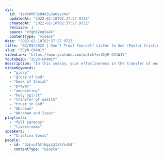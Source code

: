 ```yaml
---
sys:
  id: "1eVxKMF3eO4d3L6a6yovXo"
  updatedAt: "2022-02-10T02:37:27.972Z"
  createdAt: "2022-02-10T02:37:27.972Z"
  revision: 1
  space: "vfgh62eq5a4k"
  contentType: "videos"
date: "2022-02-10T02:37:27.972Z"
title: "02/09/2022 | Don't Trust Yourself Listen to God (Pastor Cristina Sosso)"
slug: "ZCyR-CK4W1Y"
videoLink: "https://www.youtube.com/watch?v=ZCyR-CK4W1Y"
YoutubeID: "ZCyR-CK4W1Y"
description: "In this season, your effectiveness in the transfer of wealth will depend on how well you implemented the principles of the Kingdom and how well you yielded to the Holy Spirit. We need to be empowered by the Holy Spirit! No matter how good you think you are or how smart you think you are, if you're doing it in your own understanding then it's the world's way! It's time to get with God and get direction from Him. This sermon was delivered by Cris Sosso at Freedom Fellowship Church International on February 09, 2022."
videoKeywords:
  - "glory"
  - "glory of God"
  - "book of Isaiah"
  - "prayer"
  - "annointing"
  - "holy spirit"
  - "transfer of wealth"
  - "trust in God"
  - "Abraham"
  - "Abraham and Isaac"
playlists:
  - "full sermons"
  - "livestreams"
speakers:
  - "Cristina Sosso"
people:
  - id: "3zLvufAtlKgiiGIaEYs4S4"
    contentType: "people"
---
```

